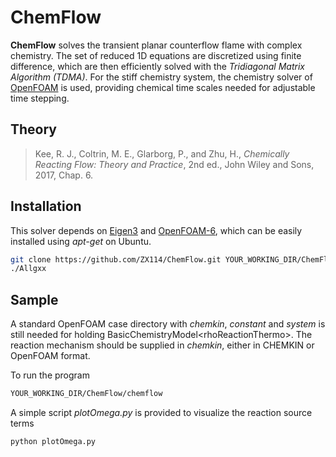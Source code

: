 # ChemFlow

**ChemFlow** solves the transient planar counterflow flame with complex chemistry. The set of reduced 1D equations are discretized using finite difference, which are then efficiently solved with the *Tridiagonal Matrix Algorithm (TDMA)*. For the stiff chemistry system, the chemistry solver of [OpenFOAM](https://openfoam.org/) is used, providing chemical time scales needed for adjustable time stepping.

## Theory

> Kee, R. J., Coltrin, M. E., Glarborg, P., and Zhu, H., *Chemically Reacting Flow: Theory and Practice*, 2nd ed., John Wiley and Sons, 2017, Chap. 6.

## Installation

This solver depends on [Eigen3](http://eigen.tuxfamily.org/index.php?title=Main_Page) and [OpenFOAM-6](https://openfoam.org/), which can be easily installed using *apt-get* on Ubuntu.

```bash
git clone https://github.com/ZX114/ChemFlow.git YOUR_WORKING_DIR/ChemFlow
./Allgxx
```

## Sample

A standard OpenFOAM case directory with *chemkin*, *constant* and *system* is still needed for holding BasicChemistryModel&lt;rhoReactionThermo&gt;. The reaction mechanism should be supplied in *chemkin*, either in CHEMKIN or OpenFOAM format.

To run the program

```bash
YOUR_WORKING_DIR/ChemFlow/chemflow
```

A simple script *plotOmega.py* is provided to visualize the reaction source terms

```bash
python plotOmega.py
```

